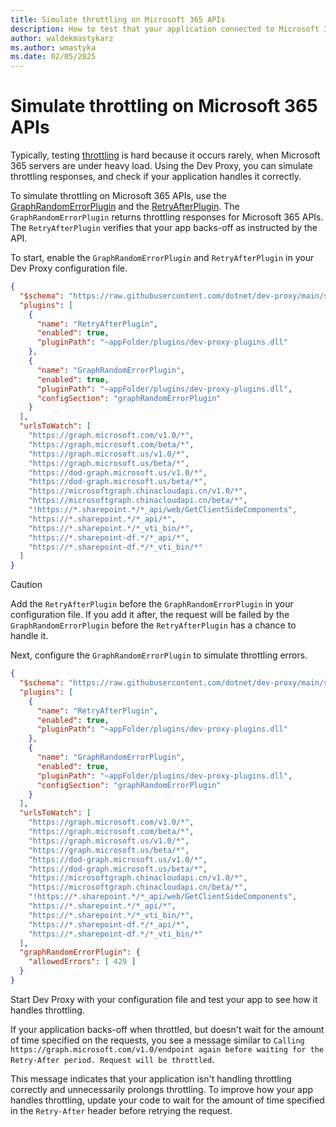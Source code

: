 ```yaml
---
title: Simulate throttling on Microsoft 365 APIs
description: How to test that your application connected to Microsoft 365 APIs handles throttling properly
author: waldekmastykarz
ms.author: wmastyka
ms.date: 02/05/2025
---
```


# Simulate throttling on Microsoft 365 APIs

Typically, testing [throttling](../concepts/what-is-throttling.md) is hard because it occurs rarely, when Microsoft 365 servers are under heavy load. Using the Dev Proxy, you can simulate throttling responses, and check if your application handles it correctly.

To simulate throttling on Microsoft 365 APIs, use the [GraphRandomErrorPlugin](../technical-reference/graphrandomerrorplugin.md) and the [RetryAfterPlugin](../technical-reference/retryafterplugin.md). The `GraphRandomErrorPlugin` returns throttling responses for Microsoft 365 APIs. The `RetryAfterPlugin` verifies that your app backs-off as instructed by the API.

To start, enable the `GraphRandomErrorPlugin` and `RetryAfterPlugin` in your Dev Proxy configuration file.

```json
{
  "$schema": "https://raw.githubusercontent.com/dotnet/dev-proxy/main/schemas/v0.24.0/rc.schema.json",
  "plugins": [
    {
      "name": "RetryAfterPlugin",
      "enabled": true,
      "pluginPath": "~appFolder/plugins/dev-proxy-plugins.dll"
    },
    {
      "name": "GraphRandomErrorPlugin",
      "enabled": true,
      "pluginPath": "~appFolder/plugins/dev-proxy-plugins.dll",
      "configSection": "graphRandomErrorPlugin"
    }
  ],
  "urlsToWatch": [
    "https://graph.microsoft.com/v1.0/*",
    "https://graph.microsoft.com/beta/*",
    "https://graph.microsoft.us/v1.0/*",
    "https://graph.microsoft.us/beta/*",
    "https://dod-graph.microsoft.us/v1.0/*",
    "https://dod-graph.microsoft.us/beta/*",
    "https://microsoftgraph.chinacloudapi.cn/v1.0/*",
    "https://microsoftgraph.chinacloudapi.cn/beta/*",
    "!https://*.sharepoint.*/*_api/web/GetClientSideComponents",
    "https://*.sharepoint.*/*_api/*",
    "https://*.sharepoint.*/*_vti_bin/*",
    "https://*.sharepoint-df.*/*_api/*",
    "https://*.sharepoint-df.*/*_vti_bin/*"
  ]
}
```

> [!CAUTION]
> Add the `RetryAfterPlugin` before the `GraphRandomErrorPlugin` in your configuration file. If you add it after, the request will be failed by the `GraphRandomErrorPlugin` before the `RetryAfterPlugin` has a chance to handle it.

Next, configure the `GraphRandomErrorPlugin` to simulate throttling errors.

```json
{
  "$schema": "https://raw.githubusercontent.com/dotnet/dev-proxy/main/schemas/v0.24.0/rc.schema.json",
  "plugins": [
    {
      "name": "RetryAfterPlugin",
      "enabled": true,
      "pluginPath": "~appFolder/plugins/dev-proxy-plugins.dll"
    },
    {
      "name": "GraphRandomErrorPlugin",
      "enabled": true,
      "pluginPath": "~appFolder/plugins/dev-proxy-plugins.dll",
      "configSection": "graphRandomErrorPlugin"
    }
  ],
  "urlsToWatch": [
    "https://graph.microsoft.com/v1.0/*",
    "https://graph.microsoft.com/beta/*",
    "https://graph.microsoft.us/v1.0/*",
    "https://graph.microsoft.us/beta/*",
    "https://dod-graph.microsoft.us/v1.0/*",
    "https://dod-graph.microsoft.us/beta/*",
    "https://microsoftgraph.chinacloudapi.cn/v1.0/*",
    "https://microsoftgraph.chinacloudapi.cn/beta/*",
    "!https://*.sharepoint.*/*_api/web/GetClientSideComponents",
    "https://*.sharepoint.*/*_api/*",
    "https://*.sharepoint.*/*_vti_bin/*",
    "https://*.sharepoint-df.*/*_api/*",
    "https://*.sharepoint-df.*/*_vti_bin/*"
  ],
  "graphRandomErrorPlugin": {
    "allowedErrors": [ 429 ]
  }
}
```

Start Dev Proxy with your configuration file and test your app to see how it handles throttling.

If your application backs-off when throttled, but doesn't wait for the amount of time specified on the requests, you see a message similar to `Calling https://graph.microsoft.com/v1.0/endpoint again before waiting for the Retry-After period. Request will be throttled`.

This message indicates that your application isn't handling throttling correctly and unnecessarily prolongs throttling. To improve how your app handles throttling, update your code to wait for the amount of time specified in the `Retry-After` header before retrying the request.
